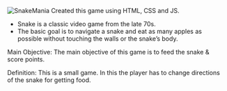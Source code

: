 ![SnakeMania](https://user-images.githubusercontent.com/87966154/127735137-10cf3345-7c2d-40e2-816e-842b9b60c152.png)
Created this game using HTML, CSS and JS. 
- Snake is a classic video game from the late 70s. 
- The basic goal is to navigate a snake and eat as many apples as possible without touching the walls or the snake’s body.

Main Objective:
The main objective of this game is to feed the snake & score points.

Definition:
This is a small game. In this the player has to change directions of the snake for getting food.
